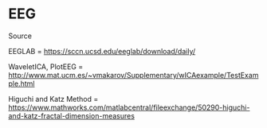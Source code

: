 # EEG

Source 

EEGLAB = https://sccn.ucsd.edu/eeglab/download/daily/

WaveletICA, PlotEEG = http://www.mat.ucm.es/~vmakarov/Supplementary/wICAexample/TestExample.html

Higuchi and Katz Method = https://www.mathworks.com/matlabcentral/fileexchange/50290-higuchi-and-katz-fractal-dimension-measures
